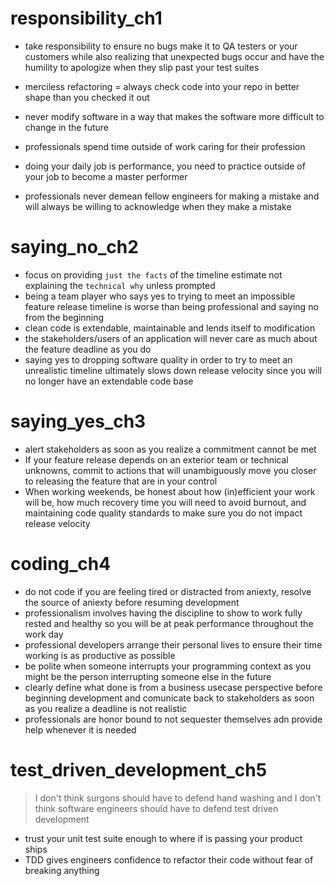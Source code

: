 # responsibility_ch1
- take responsibility to ensure no bugs make it to QA testers or your customers while also realizing that unexpected bugs occur and have the humility to apologize when they slip past your test suites

- merciless refactoring = always check code into your repo in better shape than you checked it out
- never modify software in a way that makes the software more difficult to change in the future
- professionals spend time outside of work caring for their profession

- doing your daily job is performance, you need to practice outside of your job to become a master performer
- professionals never demean fellow engineers for making a mistake and will always be willing to acknowledge when they make a mistake


# saying_no_ch2
- focus on providing ```just the facts``` of the timeline estimate not explaining the ```technical why``` unless prompted
- being a team player who says yes to trying to meet an impossible feature release timeline is worse than being professional and saying no from the beginning
- clean code is extendable, maintainable and lends itself to modification
- the stakeholders/users of an application will never care as much about the feature deadline as you do
- saying yes to dropping software quality in order to try to meet an unrealistic timeline ultimately slows down release velocity since you will no longer have an extendable code base


# saying_yes_ch3
- alert stakeholders as soon as you realize a commitment cannot be met
- If your feature release depends on an exterior team or technical unknowns, commit to actions that will unambiguously move you closer to releasing the feature that are in your control
- When working weekends, be honest about how (in)efficient your work will be, how much recovery time you will need to avoid burnout, and maintaining code quality standards to make sure you do not impact release velocity 


# coding_ch4
- do not code if you are feeling tired or distracted from aniexty, resolve the source of aniexty before resuming development
- professionalism involves having the discipline to show to work fully rested and healthy so you will be at peak performance throughout the work day
- professional developers arrange their personal lives to ensure their time working is as productive as possible
- be polite when someone interrupts your programming context as you might be the person interrupting someone else in the future
- clearly define what done is from a business usecase perspective before beginning development and comunicate back to stakeholders as soon as you realize a deadline is not realistic
- professionals are honor bound to not sequester themselves adn provide help whenever it is needed


# test_driven_development_ch5
> I don't think surgons should have to defend hand washing and I don't think software engineers should have to defend test driven development
- trust your unit test suite enough to where if is passing your product ships
- TDD gives engineers confidence to refactor their code without fear of breaking anything